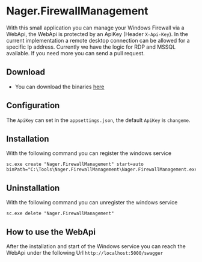 # Nager.FirewallManagement

With this small application you can manage your Windows Firewall via a WebApi, the WebApi is protected by an ApiKey (Header `X-Api-Key`).
In the current implementation a remote desktop connection can be allowed for a specific Ip address. Currently we have the logic for RDP and MSSQL available. If you need more you can send a pull request.

## Download
- You can download the binaries [here](https://github.com/Nager/Nager.FirewallManagement/releases/latest/download/Nager.FirewallManagement.zip)

## Configuration
The `ApiKey` can set in the `appsettings.json`,  the default `ApiKey` is `changeme`.

## Installation

With the following command you can register the windows service

```
sc.exe create "Nager.FirewallManagement" start=auto binPath="C:\Tools\Nager.FirewallManagement\Nager.FirewallManagement.exe"
```

## Uninstallation

With the following command you can unregister the windows service

```
sc.exe delete "Nager.FirewallManagement"
```

## How to use the WebApi

After the installation and start of the Windows service you can reach the WebApi under the following Url `http://localhost:5000/swagger`
